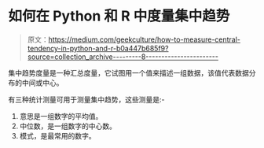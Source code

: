 # 如何在 Python 和 R 中度量集中趋势

> 原文：<https://medium.com/geekculture/how-to-measure-central-tendency-in-python-and-r-b0a447b685f9?source=collection_archive---------8----------------------->

集中趋势度量是一种汇总度量，它试图用一个值来描述一组数据，该值代表数据分布的中间或中心。

有三种统计测量可用于测量集中趋势，这些测量是:-

1.  意思是一组数字的平均值。
2.  中位数，是一组数字的中心数。
3.  模式，是最常用的数字。
